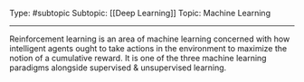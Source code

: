 Type: #subtopic
Subtopic: [[Deep Learning]]
Topic: Machine Learning

---
Reinforcement learning is an area of machine learning concerned with how intelligent agents ought to take actions in the environment to maximize the notion of a cumulative reward. It is one of the three machine learning paradigms alongside supervised & unsupervised learning.